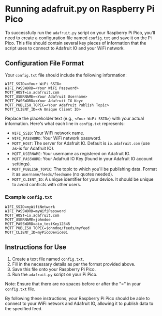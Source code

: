 
# Running adafruit.py on Raspberry Pi Pico

To successfully run the `adafruit.py` script on your Raspberry Pi Pico, you'll need to create a configuration file named `config.txt` and save it on the Pi Pico. This file should contain several key pieces of information that the script uses to connect to Adafruit IO and your WiFi network.

## Configuration File Format

Your `config.txt` file should include the following information:

```
WIFI_SSID=<Your WiFi SSID>
WIFI_PASSWORD=<Your WiFi Password>
MQTT_HOST=io.adafruit.com
MQTT_USERNAME=<Your Adafruit Username>
MQTT_PASSWORD=<Your Adafruit IO Key>
MQTT_PUBLISH_TOPIC=<Your Adafruit Publish Topic>
MQTT_CLIENT_ID=<A Unique Client ID>
```

Replace the placeholder text (e.g., `<Your WiFi SSID>`) with your actual information. Here's what each line in `config.txt` represents:

- `WIFI_SSID`: Your WiFi network name.
- `WIFI_PASSWORD`: Your WiFi network password.
- `MQTT_HOST`: The server for Adafruit IO. Default is `io.adafruit.com` (use as-is for Adafruit IO).
- `MQTT_USERNAME`: Your username as registered on Adafruit IO.
- `MQTT_PASSWORD`: Your Adafruit IO Key (found in your Adafruit IO account settings).
- `MQTT_PUBLISH_TOPIC`: The topic to which you'll be publishing data. Format it as `username/feeds/feedname` (no quotes needed).
- `MQTT_CLIENT_ID`: A unique identifier for your device. It should be unique to avoid conflicts with other users.

### Example `config.txt`

```
WIFI_SSID=myWifiNetwork
WIFI_PASSWORD=myWifiPassword
MQTT_HOST=io.adafruit.com
MQTT_USERNAME=johndoe
MQTT_PASSWORD=aio_testKey12345
MQTT_PUBLISH_TOPIC=johndoe/feeds/myfeed
MQTT_CLIENT_ID=myPicoDevice01
```

## Instructions for Use

1. Create a text file named `config.txt`.
2. Fill in the necessary details as per the format provided above.
3. Save this file onto your Raspberry Pi Pico.
4. Run the `adafruit.py` script on your Pi Pico.

Note: Ensure that there are no spaces before or after the "=" in your `config.txt` file.

By following these instructions, your Raspberry Pi Pico should be able to connect to your WiFi network and Adafruit IO, allowing it to publish data to the specified feed.
